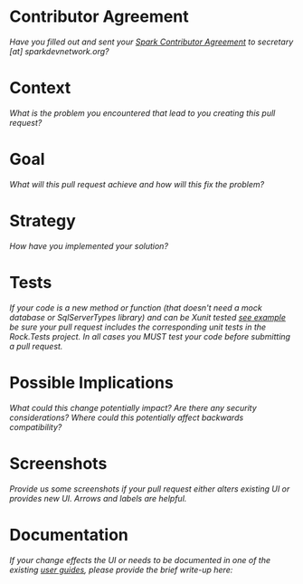 # Contributor Agreement
_Have you filled out and sent your [Spark Contributor Agreement](http://www.rockrms.com/Content/RockExternal/Misc/Contributor%20Agreement.pdf) to secretary [at] sparkdevnetwork.org?_

# Context
_What is the problem you encountered that lead to you creating this pull request?_

# Goal
_What will this pull request achieve and how will this fix the problem?_

# Strategy
_How have you implemented your solution?_

# Tests
_If your code is a new method or function (that doesn't need a mock database or SqlServerTypes library) and can be Xunit tested [see example](https://github.com/SparkDevNetwork/Rock/blob/develop/Rock.Tests/Rock/Lava/RockFiltersTests.cs) be sure your pull request includes the corresponding unit tests in the Rock.Tests project. In all cases *you* MUST test your code before submitting a pull request._

# Possible Implications
_What could this change potentially impact? Are there any security considerations? Where could this potentially affect backwards compatibility?_

# Screenshots
_Provide us some screenshots if your pull request either alters existing UI or provides new UI. Arrows and labels are helpful._

# Documentation
_If your change effects the UI or needs to be documented in one of the existing [user guides](http://www.rockrms.com/Learn/Documentation), please provide the brief write-up here:_
